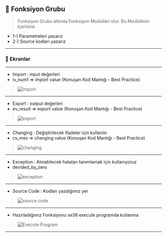 ## 🔔 Fonksiyon Grubu
> Fonksiyon Grubu altında Fonksiyon Modulleri olur.
> Bu Modüllerin içerisine 
 + 1-) Parametreleri yazarız
 + 2-) Source kodları yazarız
 ---
 ### 🔔 Ekranlar
 ---
+ Import : input değerleri
+ iv_num1   => import value (Konuşan Kod Mantığı - Best Practice)
> ![import](https://i.hizliresim.com/hr8q526.jpg)
 
 ---
 + Export    : output değerleri
 + ev_result => export value (Konuşan Kod Mantığı - Best Practice)
 > ![export](https://i.hizliresim.com/o4gfxg6.jpg)
 ---
 + Changing : Değiştirilecek ifadeler için kullanılır
 + cv_mes    => changing value (Konuşan Kod Mantığı - Best Practice)
 > ![changing](https://i.hizliresim.com/p3i22tj.jpg)
 ---
 + Exception       : Alınabilecek hataları tanımlamak için kullanıyoruz
 + devided_by_zero
 > ![exception](https://i.hizliresim.com/rkvny2i.jpg)
---
+ Source Code : Kodları yazdığımız yer
> ![source code](https://i.hizliresim.com/cp1c3g3.jpg)
---
+ Hazırladığımız Fonksiyonu se38 execute programda kullanma
> ![Execute Program](https://i.hizliresim.com/n5wdvge.jpg)
---
